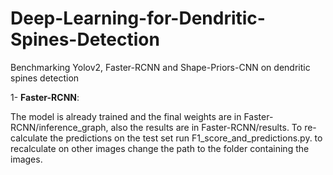 # Deep-Learning-for-Dendritic-Spines-Detection
Benchmarking Yolov2, Faster-RCNN and Shape-Priors-CNN on dendritic spines detection

1- **Faster-RCNN**:

The model is already trained and the final weights are in Faster-RCNN/inference_graph, also the results are in Faster-RCNN/results.
To re-calculate the predictions on the test set run F1_score_and_predictions.py. to recalculate on other images change the path to the folder 
containing the images.
